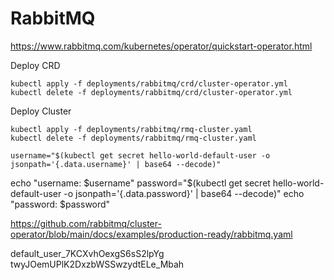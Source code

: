 # RabbitMQ

https://www.rabbitmq.com/kubernetes/operator/quickstart-operator.html

Deploy CRD

    kubectl apply -f deployments/rabbitmq/crd/cluster-operator.yml
    kubectl delete -f deployments/rabbitmq/crd/cluster-operator.yml

Deploy Cluster

    kubectl apply -f deployments/rabbitmq/rmq-cluster.yaml
    kubectl delete -f deployments/rabbitmq/rmq-cluster.yaml

    username="$(kubectl get secret hello-world-default-user -o jsonpath='{.data.username}' | base64 --decode)"


echo "username: $username"
password="$(kubectl get secret hello-world-default-user -o jsonpath='{.data.password}' | base64 --decode)"
echo "password: $password"

https://github.com/rabbitmq/cluster-operator/blob/main/docs/examples/production-ready/rabbitmq.yaml

default_user_7KCXvhOexgS6sS2lpYg
twyJOemUPlK2DxzbWSSwzydtELe_Mbah